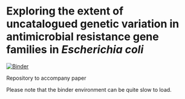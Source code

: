 # Exploring the extent of uncatalogued genetic variation in antimicrobial resistance gene families in *Escherichia coli*
[![Binder](https://mybinder.org/badge_logo.svg)](https://mybinder.org/v2/gh/samlipworth/resistome_variation_binder/HEAD?labpath=main_analysis.R)

Repository to accompany paper

Please note that the binder environment can be quite slow to load.
